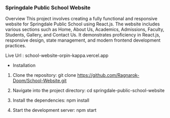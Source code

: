 ### Springdale Public School Website
Overview
This project involves creating a fully functional and responsive website for Springdale Public School using React.js. The website includes various sections such as Home, About Us, Academics, Admissions, Faculty, Students, Gallery, and Contact Us. It demonstrates proficiency in React.js, responsive design, state management, and modern frontend development practices.

Live Url : school-website-orpin-kappa.vercel.app

- Installation
1. Clone the repository:
git clone https://github.com/Ragnarok-Doom/School-Website.git

2. Navigate into the project directory:
cd springdale-public-school-website

3. Install the dependencies:
npm install

4. Start the development server:
npm start
